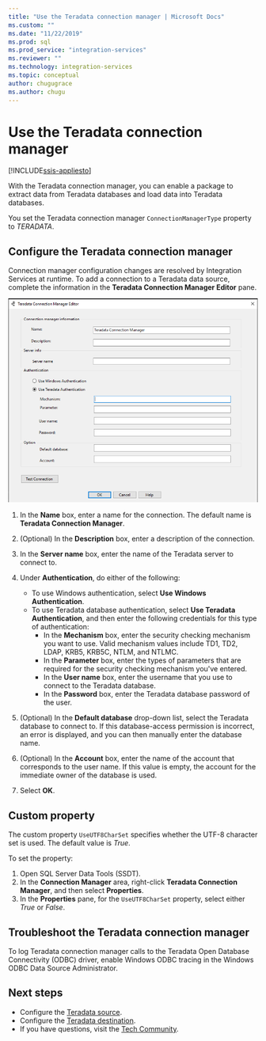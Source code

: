 ```yaml
---
title: "Use the Teradata connection manager | Microsoft Docs"
ms.custom: ""
ms.date: "11/22/2019"
ms.prod: sql
ms.prod_service: "integration-services"
ms.reviewer: ""
ms.technology: integration-services
ms.topic: conceptual
author: chugugrace
ms.author: chugu
---
```

# Use the Teradata connection manager

[!INCLUDE[ssis-appliesto](../../includes/applies-to-version/sqlserver-ssis.md)]

With the Teradata connection manager, you can enable a package to extract data from Teradata databases and load data into Teradata databases.

You set the Teradata connection manager `ConnectionManagerType` property to *TERADATA*.

## Configure the Teradata connection manager

Connection manager configuration changes are resolved by Integration Services at runtime. To add a connection to a Teradata data source, complete the information in the **Teradata Connection Manager Editor** pane.

![The Teradata Connection Manager Editor pane](media/teradata-connection-manager.png)

1. In the **Name** box, enter a name for the connection. The default name is **Teradata Connection Manager**.

1. (Optional) In the **Description** box, enter a description of the connection.

1. In the **Server name** box, enter the name of the Teradata server to connect to.

1. Under **Authentication**, do either of the following:

   - To use Windows authentication, select **Use Windows Authentication**.
   - To use Teradata database authentication, select **Use Teradata Authentication**, and then enter the following credentials for this type of authentication:
     - In the **Mechanism** box, enter the security checking mechanism you want to use. Valid mechanism values include TD1, TD2, LDAP, KRB5, KRB5C, NTLM, and NTLMC.
     - In the **Parameter** box, enter the types of parameters that are required for the security checking mechanism you've entered.
     - In the **User name** box, enter the username that you use to connect to the Teradata database.  
     - In the **Password** box, enter the Teradata database password of the user.

1. (Optional) In the **Default database** drop-down list, select the Teradata database to connect to. If this database-access permission is incorrect, an error is displayed, and you can then manually enter the database name.

1. (Optional) In the **Account** box, enter the name of the account that corresponds to the user name. If this value is empty, the account for the immediate owner of the database is used.
1. Select **OK**.

## Custom property

The custom property `UseUTF8CharSet` specifies whether the UTF-8 character set is used. The default value is *True*.

To set the property:

1. Open SQL Server Data Tools (SSDT).
1. In the **Connection Manager** area, right-click **Teradata Connection Manager**, and then select **Properties**.
1. In the **Properties** pane, for the `UseUTF8CharSet` property, select either *True* or *False*.

## Troubleshoot the Teradata connection manager

To log Teradata connection manager calls to the Teradata Open Database Connectivity (ODBC) driver, enable Windows ODBC tracing in the Windows ODBC Data Source Administrator.

## Next steps

- Configure the [Teradata source](teradata-source.md).
- Configure the [Teradata destination](teradata-destination.md).
- If you have questions, visit the [Tech Community](https://aka.ms/AA5u35j).
